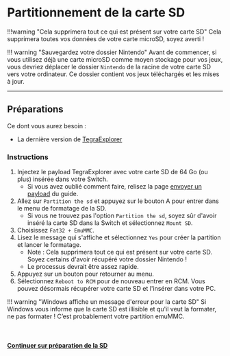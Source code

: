 # Partitionnement de la carte SD 

!!!warning "Cela supprimera tout ce qui est présent sur votre carte SD"
	Cela supprimera toutes vos données de votre carte microSD, soyez averti !

!!! warning "Sauvegardez votre dossier Nintendo"
	Avant de commencer, si vous utilisez déjà une carte microSD comme moyen stockage pour vos jeux, vous devriez déplacer le dossier `Nintendo` de la racine de votre carte SD vers votre ordinateur. Ce dossier contient vos jeux téléchargés et les mises à jour.

-----

## Préparations

Ce dont vous aurez besoin :

- La dernière version de <a href="https://github.com/suchmememanyskill/TegraExplorer/releases" target="_blank">TegraExplorer</a>

### Instructions

1. Injectez le payload TegraExplorer avec votre carte SD de 64 Go (ou plus) insérée dans votre Switch.
	- Si vous avez oublié comment faire, relisez la page [envoyer un payload](sending_payload_fr.md) du guide.
2. Allez sur `Partition the sd` et appuyez sur le bouton A pour entrer dans le menu de formatage de la SD.
	- Si vous ne trouvez pas l'option `Partition the sd`, soyez sûr d'avoir inséré la carte SD dans la Switch et sélectionnez `Mount SD`.
3. Choisissez `Fat32 + EmuMMC`.
4. Lisez le message qui s'affiche et sélectionnez `Yes` pour créer la partition et lancer le formatage.
	- Note : Cela supprimera tout ce qui est présent sur votre carte SD. Soyez certains d'avoir récupéré votre dossier Nintendo !
	- Le processus devrait être assez rapide.
5. Appuyez sur un bouton pour retourner au menu.
6. Sélectionnez `Reboot to RCM` pour de nouveau entrer en RCM. Vous pouvez désormais récupérer votre carte SD et l'insérer dans votre PC.

!!! warning "Windows affiche un message d'erreur pour la carte SD"
    Si Windows vous informe que la carte SD est illisible et qu'il veut la formater, ne pas formater ! C’est probablement votre partition emuMMC.
    
&nbsp;

#### [Continuer sur préparation de la SD <i class="fa fa-arrow-circle-right fa-lg"></i>](sd_preparation_fr.md)
